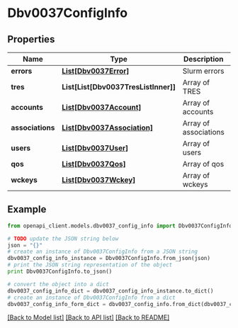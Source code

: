 # Dbv0037ConfigInfo


## Properties
Name | Type | Description | Notes
------------ | ------------- | ------------- | -------------
**errors** | [**List[Dbv0037Error]**](Dbv0037Error.md) | Slurm errors | [optional] 
**tres** | **List[List[Dbv0037TresListInner]]** | Array of TRES | [optional] 
**accounts** | [**List[Dbv0037Account]**](Dbv0037Account.md) | Array of accounts | [optional] 
**associations** | [**List[Dbv0037Association]**](Dbv0037Association.md) | Array of associations | [optional] 
**users** | [**List[Dbv0037User]**](Dbv0037User.md) | Array of users | [optional] 
**qos** | [**List[Dbv0037Qos]**](Dbv0037Qos.md) | Array of qos | [optional] 
**wckeys** | [**List[Dbv0037Wckey]**](Dbv0037Wckey.md) | Array of wckeys | [optional] 

## Example

```python
from openapi_client.models.dbv0037_config_info import Dbv0037ConfigInfo

# TODO update the JSON string below
json = "{}"
# create an instance of Dbv0037ConfigInfo from a JSON string
dbv0037_config_info_instance = Dbv0037ConfigInfo.from_json(json)
# print the JSON string representation of the object
print Dbv0037ConfigInfo.to_json()

# convert the object into a dict
dbv0037_config_info_dict = dbv0037_config_info_instance.to_dict()
# create an instance of Dbv0037ConfigInfo from a dict
dbv0037_config_info_form_dict = dbv0037_config_info.from_dict(dbv0037_config_info_dict)
```
[[Back to Model list]](../README.md#documentation-for-models) [[Back to API list]](../README.md#documentation-for-api-endpoints) [[Back to README]](../README.md)


